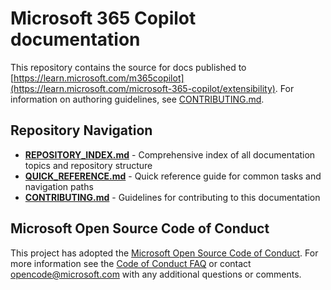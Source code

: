 # Microsoft 365 Copilot documentation

This repository contains the source for docs published to [https://learn.microsoft.com/m365copilot](https://learn.microsoft.com/microsoft-365-copilot/extensibility). For information on authoring guidelines, see [CONTRIBUTING.md](CONTRIBUTING.md).

## Repository Navigation

- **[REPOSITORY_INDEX.md](REPOSITORY_INDEX.md)** - Comprehensive index of all documentation topics and repository structure
- **[QUICK_REFERENCE.md](QUICK_REFERENCE.md)** - Quick reference guide for common tasks and navigation paths
- **[CONTRIBUTING.md](CONTRIBUTING.md)** - Guidelines for contributing to this documentation

## Microsoft Open Source Code of Conduct

This project has adopted the [Microsoft Open Source Code of Conduct](https://opensource.microsoft.com/codeofconduct/).
For more information see the [Code of Conduct FAQ](https://opensource.microsoft.com/codeofconduct/faq/) or contact [opencode@microsoft.com](mailto:opencode@microsoft.com) with any additional questions or comments.
